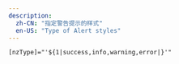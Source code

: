 ```yaml
---
description:
  zh-CN: "指定警告提示的样式"
  en-US: "Type of Alert styles"
---
```


```html
[nzType]="'${1|success,info,warning,error|}'"
```
